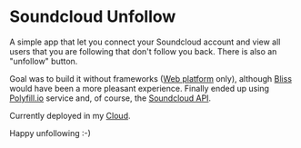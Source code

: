 # Soundcloud Unfollow
A simple app that let you connect your Soundcloud account and view all users that you are following that don't follow you back. 
There is also an "unfollow" button.

Goal was to build it without frameworks ([Web platform](https://www.webplatform.org/) only), 
although [Bliss](http://blissfuljs.com/) would have been a more pleasant experience. 
Finally ended up using [Polyfill.io](http://cdn.polyfill.io/v2/polyfill.min.js) service and, 
of course, the [Soundcloud API](https://developers.soundcloud.com/docs/api/sdks).

Currently deployed in my [Cloud](http://cloud.medicor.se/dreamstream/).

Happy unfollowing :-)
